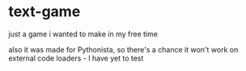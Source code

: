 # text-game
just a game i wanted to make in my free time

also it was made for Pythonista, so there's a chance it won't work on external code loaders - I have yet to test

